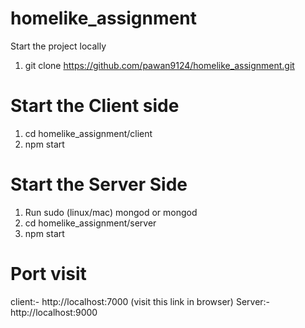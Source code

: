 # homelike_assignment
Start the project locally

1. git clone https://github.com/pawan9124/homelike_assignment.git

Start the Client side
========================
1. cd homelike_assignment/client
2. npm start

Start the Server Side
========================

1. Run sudo (linux/mac) mongod or mongod 
2. cd homelike_assignment/server
3. npm start

Port visit
==============
client:- http://localhost:7000 (visit this link in browser)
Server:- http://localhost:9000

